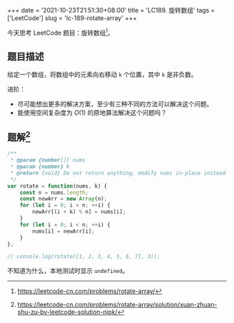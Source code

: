 +++
date = '2021-10-23T21:51:30+08:00'
title = 'LC189. 旋转数组'
tags = ['LeetCode']
slug = 'lc-189-rotate-array'
+++

今天思考 LeetCode 题目：旋转数组[^1]。

## 题目描述

给定一个数组，将数组中的元素向右移动 `k` 个位置，其中 `k` 是非负数。

进阶：

- 尽可能想出更多的解决方案，至少有三种不同的方法可以解决这个问题。
- 能使用空间复杂度为 $O(1)$ 的原地算法解决这个问题吗？

## 题解[^2]

```js
/**
 * @param {number[]} nums
 * @param {number} k
 * @return {void} Do not return anything, modify nums in-place instead.
 */
var rotate = function(nums, k) {
    const n = nums.length;
    const newArr = new Array(n);
    for (let i = 0; i < n; ++i) {
        newArr[(i + k) % n] = nums[i];
    }
    for (let i = 0; i < n; ++i) {
        nums[i] = newArr[i];
    }
};

// console.log(rotate([1, 2, 3, 4, 5, 6, 7], 3));
```

不知道为什么，本地测试时显示 `undefined`。

[^1]: https://leetcode-cn.com/problems/rotate-array/
[^2]: https://leetcode-cn.com/problems/rotate-array/solution/xuan-zhuan-shu-zu-by-leetcode-solution-nipk/